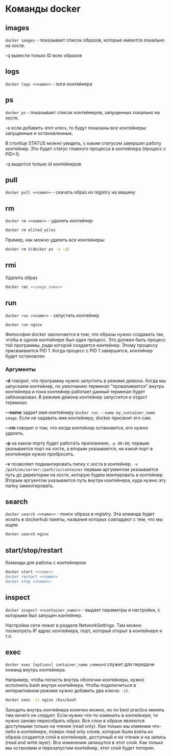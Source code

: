 # Команды docker

## images

`docker images` - показывает список образов, которые имеются локально на хосте.

-q вывести только ID всех образов

## logs

`docker logs <<name>>` - логи контейнера

## ps

`docker ps` - показывает список контейнеров, запущенных локально на хосте.

-a если добавить этот ключ, то будут показаны все контейнеры: запущенные и остановленные.

В столбце STATUS можно увидеть, с каким статусом завершил работу контейнер. Это будет статус главного процесса в контейнера (процесс с PID=1).

-q выдются только id контейнеров

## pull

`docker pull <<name>>` - скачать образ из registry на машину

## rm

`docker rm <<name>>` - удалить контейнер

```bash
docker rm elited_wiles
```

Пример, как можно удалить все контейнеры:

```bash
docker rm $(docker ps -a -q)
```

## rmi

Удалить образ

```bash
docker rmi <<image_name>>
```

## run

`docker run <<name>>` - запустить контейнер

```bash
docker run nginx
```

Философия docker заключается в том, что образы нужно создавать так, чтобы в одном контейнере был один процесс. Это должен быть процесс той программы, ради которой создается контейнер. Этому процессу присваивается PID 1. Когда процесс с PID 1 завершится, контейнер будет остановлен.

### Аргументы

__-d__ говорит, что программу нужно запустить в режиме демона. Когда мы запускаем контейнер, по умолчанию терминал "проваливается" внутрь контейнера и пока контейнер работает данный терминал будет заблокирован. В режиме демона контейнер запустится и отдаст терминал.

__--name__ задает имя контейнеру `docker run --name my_container_name image`. Если не задавать имя контейнеру, docker присвоит его сам.

__--rm__ говорит о том, что когда контейнер остановится, его нужно удалить.

__-p__ на каком порту будет работать приложение; `-p 80:80`; первым указывается порт на хосте, а вторым указывается, на какой порт в контейнере нужно пробросить.

__-v__ позволяет подмантировать папку с хоста в контейнер. `-v /path/on/server:/path/in/conteiner` первым аргументом указывается путь до директории на хосте, которую будем монтировать в контейнер. Вторым аргуентом указывается путь внутри контейнера, куда нужно эту папку замонтировать.

## search

`docker search <<name>>` - поиск образа в registry. Эта команда будет искать в dockerhub пакеты, названия которых совпадают с тем, что мы ищем

```bash
docker search nginx
```

## start/stop/restart

Команды для работы с контейнером

```bash
docker start <<name>>
docker restart <<name>>
docker stop <<name>>
```

## inspect

`docker inspect <<container_name>>` - выдает параметры и настройки, с которыми был запущен контейнер.

Настройки сети лежат в разделе NetworkSettings. Там можно посмотреть IP адрес контейнера, порт, который открыт в контейнере и т.п.

## exec

`docker exec [options] container_name command` служит для передачи команд внутрь контейнера.

Например, чтобы попасть внутрь оболочки контейнера, нужно исполнить bash внутри контейнера. Чтобы подключиться в интерактивном режиме нужно добавить два ключа: `-it`.

```bash
docker exec -it nginx /bin/bash
```

Заходить внутрь контейнера конечно можно, но по best practice менять там ничего не следует. Если нужно что-то изменить в контейнере, то нужно заново пересобрать образ. Все слои в образе являются доступными только на чтение (read only). Как только мы изменим что-либо в контейнере, поверх read only слоев, которые были взяты из образа создается слой в контейнере, доступный и на чтение и на запись (read and write layer). Все изменения запишутся в этот слой. Как только мы остановим и перезапустим контейнер, этот слой будет потерян.
